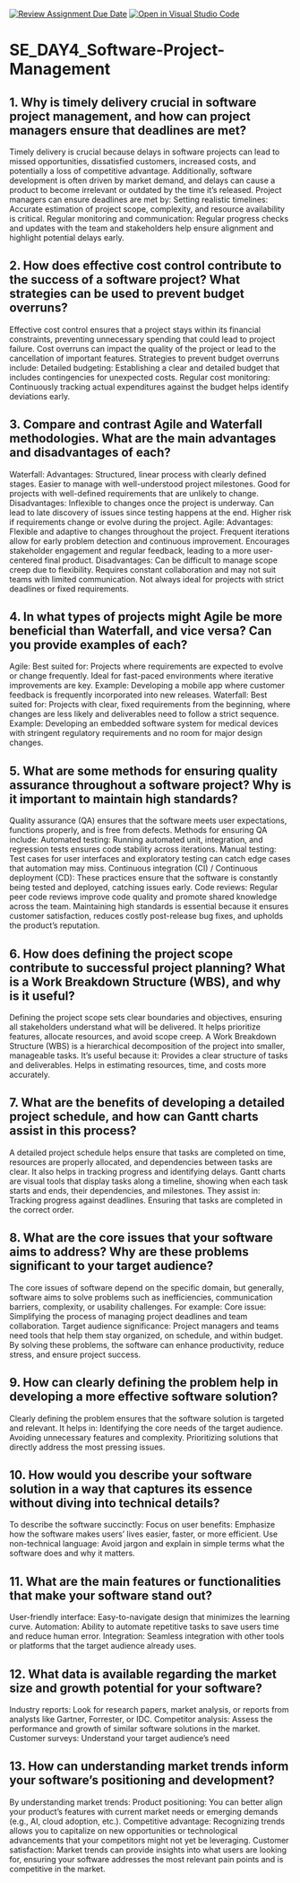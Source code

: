 [![Review Assignment Due Date](https://classroom.github.com/assets/deadline-readme-button-22041afd0340ce965d47ae6ef1cefeee28c7c493a6346c4f15d667ab976d596c.svg)](https://classroom.github.com/a/9pw6JKcu)
[![Open in Visual Studio Code](https://classroom.github.com/assets/open-in-vscode-2e0aaae1b6195c2367325f4f02e2d04e9abb55f0b24a779b69b11b9e10269abc.svg)](https://classroom.github.com/online_ide?assignment_repo_id=17021943&assignment_repo_type=AssignmentRepo)
# SE_DAY4_Software-Project-Management
## 1. Why is timely delivery crucial in software project management, and how can project managers ensure that deadlines are met?
Timely delivery is crucial because delays in software projects can lead to missed opportunities, dissatisfied customers, increased costs, and potentially a loss of
competitive advantage. Additionally, software development is often driven by market demand, and delays can cause a product to become irrelevant or outdated by the time it’s released.
Project managers can ensure deadlines are met by:
Setting realistic timelines: Accurate estimation of project scope, complexity, and resource availability is critical.
Regular monitoring and communication: Regular progress checks and updates with the team and stakeholders help ensure alignment and highlight potential delays early.


## 2. How does effective cost control contribute to the success of a software project? What strategies can be used to prevent budget overruns?
Effective cost control ensures that a project stays within its financial constraints, preventing unnecessary spending that could lead to project failure. Cost overruns can impact the quality of the project or lead to the cancellation of important features.
Strategies to prevent budget overruns include:
Detailed budgeting: Establishing a clear and detailed budget that includes contingencies for unexpected costs.
Regular cost monitoring: Continuously tracking actual expenditures against the budget helps identify deviations early.


## 3. Compare and contrast Agile and Waterfall methodologies. What are the main advantages and disadvantages of each?
Waterfall:
Advantages:
Structured, linear process with clearly defined stages.
Easier to manage with well-understood project milestones.
Good for projects with well-defined requirements that are unlikely to change.
Disadvantages:
Inflexible to changes once the project is underway.
Can lead to late discovery of issues since testing happens at the end.
Higher risk if requirements change or evolve during the project.
Agile:
Advantages:
Flexible and adaptive to changes throughout the project.
Frequent iterations allow for early problem detection and continuous improvement.
Encourages stakeholder engagement and regular feedback, leading to a more user-centered final product.
Disadvantages:
Can be difficult to manage scope creep due to flexibility.
Requires constant collaboration and may not suit teams with limited communication.
Not always ideal for projects with strict deadlines or fixed requirements.


## 4. In what types of projects might Agile be more beneficial than Waterfall, and vice versa? Can you provide examples of each?
Agile:
Best suited for: Projects where requirements are expected to evolve or change frequently. Ideal for fast-paced environments where iterative improvements are key.
Example: Developing a mobile app where customer feedback is frequently incorporated into new releases.
Waterfall:
Best suited for: Projects with clear, fixed requirements from the beginning, where changes are less likely and deliverables need to follow a strict sequence.
Example: Developing an embedded software system for medical devices with stringent regulatory requirements and no room for major design changes.


## 5. What are some methods for ensuring quality assurance throughout a software project? Why is it important to maintain high standards?
Quality assurance (QA) ensures that the software meets user expectations, functions properly, and is free from defects. Methods for ensuring QA include:
Automated testing: Running automated unit, integration, and regression tests ensures code stability across iterations.
Manual testing: Test cases for user interfaces and exploratory testing can catch edge cases that automation may miss.
Continuous integration (CI) / Continuous deployment (CD): These practices ensure that the software is constantly being tested and deployed, catching issues early.
Code reviews: Regular peer code reviews improve code quality and promote shared knowledge across the team.
Maintaining high standards is essential because it ensures customer satisfaction, reduces costly post-release bug fixes, and upholds the product’s reputation.


## 6. How does defining the project scope contribute to successful project planning? What is a Work Breakdown Structure (WBS), and why is it useful?
Defining the project scope sets clear boundaries and objectives, ensuring all stakeholders understand what will be delivered. It helps prioritize features, allocate resources, and avoid scope creep.
A Work Breakdown Structure (WBS) is a hierarchical decomposition of the project into smaller, manageable tasks. It’s useful because it:
Provides a clear structure of tasks and deliverables.
Helps in estimating resources, time, and costs more accurately.


## 7. What are the benefits of developing a detailed project schedule, and how can Gantt charts assist in this process?
A detailed project schedule helps ensure that tasks are completed on time, resources are properly allocated, and dependencies between tasks are clear. It also helps in tracking progress and identifying delays.
Gantt charts are visual tools that display tasks along a timeline, showing when each task starts and ends, their dependencies, and milestones. They assist in:
Tracking progress against deadlines.
Ensuring that tasks are completed in the correct order.


## 8. What are the core issues that your software aims to address? Why are these problems significant to your target audience?
The core issues of software depend on the specific domain, but generally, software aims to solve problems such as inefficiencies, communication barriers, complexity, or usability challenges. For example:
Core issue: Simplifying the process of managing project deadlines and team collaboration.
Target audience significance: Project managers and teams need tools that help them stay organized, on schedule, and within budget. By solving these problems, the software can enhance productivity, reduce stress, and ensure project success.


## 9. How can clearly defining the problem help in developing a more effective software solution?
Clearly defining the problem ensures that the software solution is targeted and relevant. It helps in:
Identifying the core needs of the target audience.
Avoiding unnecessary features and complexity.
Prioritizing solutions that directly address the most pressing issues.


## 10. How would you describe your software solution in a way that captures its essence without diving into technical details?
To describe the software succinctly:
Focus on user benefits: Emphasize how the software makes users’ lives easier, faster, or more efficient.
Use non-technical language: Avoid jargon and explain in simple terms what the software does and why it matters.


## 11. What are the main features or functionalities that make your software stand out?
User-friendly interface: Easy-to-navigate design that minimizes the learning curve.
Automation: Ability to automate repetitive tasks to save users time and reduce human error.
Integration: Seamless integration with other tools or platforms that the target audience already uses.


## 12. What data is available regarding the market size and growth potential for your software?
Industry reports: Look for research papers, market analysis, or reports from analysts like Gartner, Forrester, or IDC.
Competitor analysis: Assess the performance and growth of similar software solutions in the market.
Customer surveys: Understand your target audience’s need


## 13. How can understanding market trends inform your software’s positioning and development?
By understanding market trends:
Product positioning: You can better align your product’s features with current market needs or emerging demands (e.g., AI, cloud adoption, etc.).
Competitive advantage: Recognizing trends allows you to capitalize on new opportunities or technological advancements that your competitors might not yet be leveraging.
Customer satisfaction: Market trends can provide insights into what users are looking for, ensuring your software addresses the most relevant pain points and is competitive in the market.






